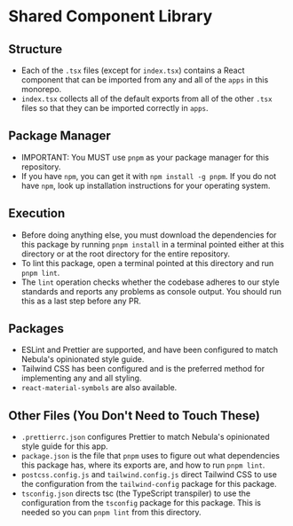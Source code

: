 <!-- Written by Daniel "Ludo" DeAnda (dcd180001) for CS4485.0W1 (Nebula Platform CS Project) starting March 21, 2023 -->

# Shared Component Library

## Structure

- Each of the `.tsx` files (except for `index.tsx`) contains a React component that can be imported from any and all of the `apps` in this monorepo.
- `index.tsx` collects all of the default exports from all of the other `.tsx` files so that they can be imported correctly in `apps`.

## Package Manager
- IMPORTANT: You MUST use `pnpm` as your package manager for this repository.
- If you have `npm`, you can get it with `npm install -g pnpm`. If you do not have `npm`, look up installation instructions for your operating system.

## Execution

- Before doing anything else, you must download the dependencies for this package by running `pnpm install` in a terminal pointed either at this directory or at the root directory for the entire repository.
- To lint this package, open a terminal pointed at this directory and run `pnpm lint`.
- The `lint` operation checks whether the codebase adheres to our style standards and reports any problems as console output. You should run this as a last step before any PR.

## Packages

- ESLint and Prettier are supported, and have been configured to match Nebula's opinionated style guide.
- Tailwind CSS has been configured and is the preferred method for implementing any and all styling.
- `react-material-symbols` are also available.

## Other Files (You Don't Need to Touch These)
- `.prettierrc.json` configures Prettier to match Nebula's opinionated style guide for this app.
- `package.json` is the file that `pnpm` uses to figure out what dependencies this package has, where its exports are, and how to run `pnpm lint`.
- `postcss.config.js` and `tailwind.config.js` direct Tailwind CSS to use the configuration from the `tailwind-config` package for this package.
- `tsconfig.json` directs tsc (the TypeScript transpiler) to use the configuration from the `tsconfig` package for this package. This is needed so you can `pnpm lint` from this directory.